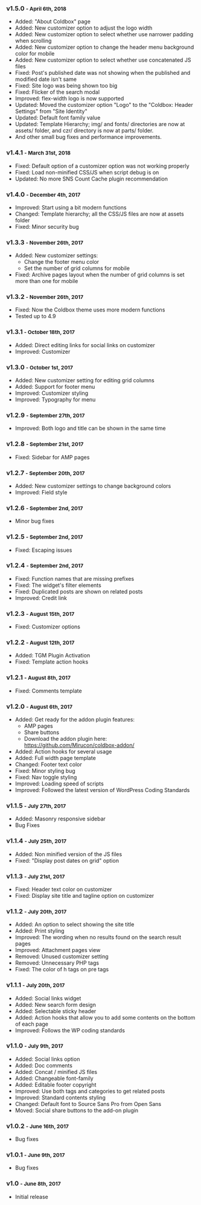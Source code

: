 ### v1.5.0 <small> - April 6th, 2018 </small>

* Added: "About Coldbox" page
* Added: New customizer option to adjust the logo width
* Added: New customizer option to select whether use narrower padding when scrolling
* Added: New customizer option to change the header menu background color for mobile
* Added: New customizer option to select whether use concatenated JS files
* Fixed: Post's published date was not showing when the published and modified date isn't same
* Fixed: Site logo was being shown too big
* Fixed: Flicker of the search modal
* Improved: flex-width logo is now supported
* Updated: Moved the customizer option "Logo" to the "Coldbox: Header Settings" from "Site Identity"
* Updated: Default font family value
* Updated: Template Hierarchy; img/ and fonts/ directories are now at assets/ folder, and czr/ directory is now at parts/ folder.
* And other small bug fixes and performance improvements.

### v1.4.1 <small> - March 31st, 2018 </small>

* Fixed: Default option of a customizer option was not working properly
* Fixed: Load non-minified CSS/JS when script debug is on
* Updated: No more SNS Count Cache plugin recommendation

### v1.4.0 <small> - December 4th, 2017 </small> 

* Improved: Start using a bit modern functions
* Changed: Template hierarchy; all the CSS/JS files are now at assets folder
* Fixed: Minor security bug

### v1.3.3 <small> - November 26th, 2017 </small>

* Added: New customizer settings:
  * Change the footer menu color
  * Set the number of grid columns for mobile
* Fixed: Archive pages layout when the number of grid columns is set more than one for mobile

### v1.3.2 <small> - November 26th, 2017 </small>

* Fixed: Now the Coldbox theme uses more modern functions
* Tested up to 4.9

### v1.3.1 <small> - October 18th, 2017 </small>

* Added: Direct editing links for social links on customizer
* Improved: Customizer

### v1.3.0 <small> - October 1st, 2017 </small>

* Added: New customizer setting for editing grid columns
* Added: Support for footer menu
* Improved: Customizer styling
* Improved: Typography for menu

### v1.2.9 <small> - September 27th, 2017 </small>

* Improved: Both logo and title can be shown in the same time

### v1.2.8 <small> - September 21st, 2017 </small>

* Fixed: Sidebar for AMP pages

### v1.2.7 <small> - September 20th, 2017 </small>

* Added: New customizer settings to change background colors
* Improved: Field style

### v1.2.6 <small> - September 2nd, 2017 </small>

* Minor bug fixes

### v1.2.5 <small> - September 2nd, 2017 </small>

* Fixed: Escaping issues

### v1.2.4 <small> - September 2nd, 2017 </small>

* Fixed: Function names that are missing prefixes
* Fixed: The widget's filter elements
* Fixed: Duplicated posts are shown on related posts
* Improved: Credit link

### v1.2.3 <small> - August 15th, 2017 </small>

* Fixed: Customizer options

### v1.2.2 <small> - August 12th, 2017 </small>

* Added: TGM Plugin Activation
* Fixed: Template action hooks

### v1.2.1 <small> - August 8th, 2017 </small>

* Fixed: Comments template

### v1.2.0 <small> - August 6th, 2017 </small>

* Added: Get ready for the addon plugin features:
  * AMP pages
  * Share buttons
  * Download the addon plugin here: https://github.com/Mirucon/coldbox-addon/
* Added: Action hooks for several usage
* Added: Full width page template
* Changed: Footer text color
* Fixed: Minor styling bug
* Fixed: Nav toggle styling
* Improved: Loading speed of scripts
* Improved: Followed the latest version of WordPress Coding Standards

### v1.1.5 <small> - July 27th, 2017 </small>

* Added: Masonry responsive sidebar
* Bug Fixes

### v1.1.4 <small> - July 25th, 2017 </small>

* Added: Non minified version of the JS files
* Fixed: "Display post dates on grid" option

### v1.1.3 <small> - July 21st, 2017 </small>

* Fixed: Header text color on customizer
* Fixed: Display site title and tagline option on customizer

### v1.1.2 <small> - July 20th, 2017 </small>

* Added: An option to select showing the site title
* Added: Print styling
* Improved: The wording when no results found on the search result pages
* Improved: Attachment pages view
* Removed: Unused customizer setting
* Removed: Unnecessary PHP tags
* Fixed: The color of h tags on pre tags

### v1.1.1 <small> - July 20th, 2017 </small>

* Added: Social links widget
* Added: New search form design
* Added: Selectable sticky header
* Added: Action hooks that allow you to add some contents on the bottom of each page
* Improved: Follows the WP coding standards

### v1.1.0 <small> - July 9th, 2017 </small>

* Added: Social links option
* Added: Doc comments
* Added: Concat / minified JS files
* Added: Changeable font-family
* Added: Editable footer copyright
* Improved: Use both tags and categories to get related posts
* Improved: Standard contents styling
* Changed: Default font to Source Sans Pro from Open Sans 
* Moved: Social share buttons to the add-on plugin

### v1.0.2 <small> - June 16th, 2017 </small>

* Bug fixes

### v1.0.1 <small> - June 9th, 2017 </small>

* Bug fixes

### v1.0 <small> - June 8th, 2017 </small>

* Initial release
